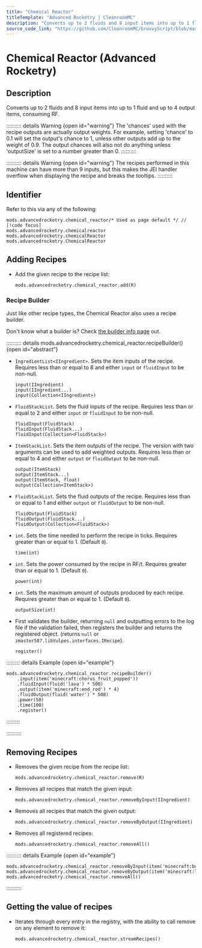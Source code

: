 ```yaml
---
title: "Chemical Reactor"
titleTemplate: "Advanced Rocketry | CleanroomMC"
description: "Converts up to 2 fluids and 8 input items into up to 1 fluid and up to 4 output items, consuming RF."
source_code_link: "https://github.com/CleanroomMC/GroovyScript/blob/master/src/main/java/com/cleanroommc/groovyscript/compat/mods/advancedrocketry/ChemicalReactor.java"
---
```


# Chemical Reactor (Advanced Rocketry)

## Description

Converts up to 2 fluids and 8 input items into up to 1 fluid and up to 4 output items, consuming RF.

:::::::::: details Warning {open id="warning"}
The 'chances' used with the recipe outputs are actually output weights. For example, setting 'chance' to 0.1 will set the output's chance to 1, unless other outputs add up to the weight of 0.9. The output chances will also not do anything unless 'outputSize' is set to a number greater than 0.
::::::::::

:::::::::: details Warning {open id="warning"}
The recipes performed in this machine can have more than 9 inputs, but this makes the JEI handler overflow when displaying the recipe and breaks the tooltips.
::::::::::

## Identifier

Refer to this via any of the following:

```groovy:no-line-numbers {1}
mods.advancedrocketry.chemical_reactor/* Used as page default */ // [!code focus]
mods.advancedrocketry.chemicalreactor
mods.advancedrocketry.chemicalReactor
mods.advancedrocketry.ChemicalReactor
```


## Adding Recipes

- Add the given recipe to the recipe list:

    ```groovy:no-line-numbers
    mods.advancedrocketry.chemical_reactor.add(R)
    ```


### Recipe Builder

Just like other recipe types, the Chemical Reactor also uses a recipe builder.

Don't know what a builder is? Check [the builder info page](../../getting_started/builder.md) out.

:::::::::: details mods.advancedrocketry.chemical_reactor.recipeBuilder() {open id="abstract"}
- `IngredientList<IIngredient>`. Sets the item inputs of the recipe. Requires less than or equal to 8 and either `input` or `fluidInput` to be non-null.

    ```groovy:no-line-numbers
    input(IIngredient)
    input(IIngredient...)
    input(Collection<IIngredient>)
    ```

- `FluidStackList`. Sets the fluid inputs of the recipe. Requires less than or equal to 2 and either `input` or `fluidInput` to be non-null.

    ```groovy:no-line-numbers
    fluidInput(FluidStack)
    fluidInput(FluidStack...)
    fluidInput(Collection<FluidStack>)
    ```

- `ItemStackList`. Sets the item outputs of the recipe. The version with two arguments can be used to add weighted outputs. Requires less than or equal to 4 and either `output` or `fluidOutput` to be non-null.

    ```groovy:no-line-numbers
    output(ItemStack)
    output(ItemStack...)
    output(ItemStack, float)
    output(Collection<ItemStack>)
    ```

- `FluidStackList`. Sets the fluid outputs of the recipe. Requires less than or equal to 1 and either `output` or `fluidOutput` to be non-null.

    ```groovy:no-line-numbers
    fluidOutput(FluidStack)
    fluidOutput(FluidStack...)
    fluidOutput(Collection<FluidStack>)
    ```

- `int`. Sets the time needed to perform the recipe in ticks. Requires greater than or equal to 1. (Default `0`).

    ```groovy:no-line-numbers
    time(int)
    ```

- `int`. Sets the power consumed by the recipe in RF/t. Requires greater than or equal to 1. (Default `0`).

    ```groovy:no-line-numbers
    power(int)
    ```

- `int`. Sets the maximum amount of outputs produced by each recipe. Requires greater than or equal to 1. (Default `0`).

    ```groovy:no-line-numbers
    outputSize(int)
    ```

- First validates the builder, returning `null` and outputting errors to the log file if the validation failed, then registers the builder and returns the registered object. (returns `null` or `zmaster587.libVulpes.interfaces.IRecipe`).

    ```groovy:no-line-numbers
    register()
    ```

::::::::: details Example {open id="example"}
```groovy:no-line-numbers
mods.advancedrocketry.chemical_reactor.recipeBuilder()
    .input(item('minecraft:chorus_fruit_popped'))
    .fluidInput(fluid('lava') * 500)
    .output(item('minecraft:end_rod') * 4)
    .fluidOutput(fluid('water') * 500)
    .power(50)
    .time(100)
    .register()
```

:::::::::

::::::::::

## Removing Recipes

- Removes the given recipe from the recipe list:

    ```groovy:no-line-numbers
    mods.advancedrocketry.chemical_reactor.remove(R)
    ```

- Removes all recipes that match the given input:

    ```groovy:no-line-numbers
    mods.advancedrocketry.chemical_reactor.removeByInput(IIngredient)
    ```

- Removes all recipes that match the given output:

    ```groovy:no-line-numbers
    mods.advancedrocketry.chemical_reactor.removeByOutput(IIngredient)
    ```

- Removes all registered recipes:

    ```groovy:no-line-numbers
    mods.advancedrocketry.chemical_reactor.removeAll()
    ```

:::::::::: details Example {open id="example"}
```groovy:no-line-numbers
mods.advancedrocketry.chemical_reactor.removeByInput(item('minecraft:bone'))
mods.advancedrocketry.chemical_reactor.removeByOutput(item('minecraft:leather_helmet'))
mods.advancedrocketry.chemical_reactor.removeAll()
```

::::::::::

## Getting the value of recipes

- Iterates through every entry in the registry, with the ability to call remove on any element to remove it:

    ```groovy:no-line-numbers
    mods.advancedrocketry.chemical_reactor.streamRecipes()
    ```
